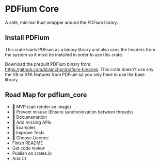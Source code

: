 # PDFium Core
A safe, minimal Rust wrapper around the PDFium library.

## Install PDFium

This crate loads PDFium as a binary library and also uses the headers from the system so it most be installed in order to use this crate.

Download the prebuilt PDFium binary from: https://github.com/bblanchon/pdfium-binaries.
This crate doesn't use any the V8 or XFA features from PDFium so you only have to use the base library.

## Road Map for pdfium_core

- 🚀 MVP (can render an image)
- 🚀 Prevent misuse (Ensure synchronization between threads)
- 🚀 Documentation
- 🚀 Add missing APIs
- 🚀 Examples
- 🚀 Improve Tests
- 🚀 Choose Licence
- Finish README
- Get code review
- Publish on crates.io
- Add CI